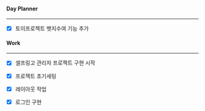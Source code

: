 
#### Day Planner
---
- [x] 토이프로젝트 뱃지수여 기능 추가


#### Work
---
- [x] 셀프링고 관리자 프로젝트 구현 시작
- [x] 프로젝트 초기세팅 
- [x] 레이아웃 작업
- [x] 로그인 구현

